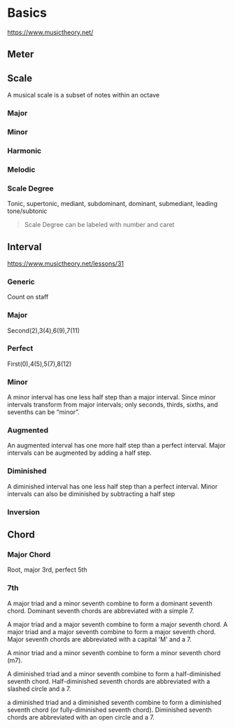 # Basics
https://www.musictheory.net/
## Meter

## Scale
A musical scale is a subset of notes within an octave 

### Major

### Minor

### Harmonic

### Melodic

### Scale Degree
Tonic, supertonic, mediant, subdominant, dominant, submediant, leading tone/subtonic

> Scale Degree can be labeled with number and caret

## Interval
https://www.musictheory.net/lessons/31
### Generic
Count on staff
### Major
Second(2),3(4),6(9),7(11)
### Perfect
First(0),4(5),5(7),8(12)

### Minor 
A minor interval has one less half step than a major interval. Since minor intervals transform from major intervals; only seconds, thirds, sixths, and sevenths can be “minor”.

### Augmented
An augmented interval has one more half step than a perfect interval. Major intervals can be augmented by adding a half step.


### Diminished
A diminished interval has one less half step than a perfect interval. Minor intervals can also be diminished by subtracting a half step

### Inversion

## Chord
### Major Chord
Root, major 3rd, perfect 5th

### 7th
A major triad and a minor seventh combine to form a dominant seventh chord. Dominant seventh chords are abbreviated with a simple 7.

A major triad and a major seventh combine to form a major seventh chord. A major triad and a major seventh combine to form a major seventh chord. Major seventh chords are abbreviated with a capital 'M' and a 7.

A minor triad and a minor seventh combine to form a minor seventh chord (m7).

A diminished triad and a minor seventh combine to form a half-diminished seventh chord. Half-diminished seventh chords are abbreviated with a slashed circle and a 7.

a diminished triad and a diminished seventh combine to form a diminished seventh chord (or fully-diminished seventh chord). Diminished seventh chords are abbreviated with an open circle and a 7.


